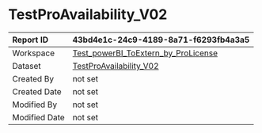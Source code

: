 



# TestProAvailability_V02

|Report ID|43bd4e1c-24c9-4189-8a71-f6293fb4a3a5|
| :--- | :--- |
|Workspace|[Test_powerBI_ToExtern_by_ProLicense](../Workspaces/Test_powerBI_ToExtern_by_ProLicense.md)|
|Dataset|[TestProAvailability_V02](../Datasets/TestProAvailability_V02.md)|
|Created By|not set|
|Created Date|not set|
|Modified By|not set|
|Modified Date|not set|
